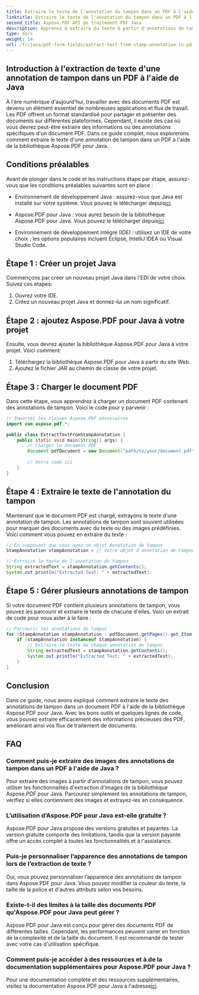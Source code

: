 ```yaml
---
title: Extraire le texte de l'annotation du tampon dans un PDF à l'aide de Java
linktitle: Extraire le texte de l'annotation du tampon dans un PDF à l'aide de Java
second_title: Aspose.PDF API de traitement PDF Java
description: Apprenez à extraire du texte à partir d'annotations de tampon au format PDF à l'aide de Java avec ce guide complet. Utilisez Aspose.PDF pour Java pour un traitement efficace des documents PDF.
type: docs
weight: 14
url: /fr/java/pdf-form-fields/extract-text-from-stamp-annotation-in-pdf-using-java/
---
```


## Introduction à l'extraction de texte d'une annotation de tampon dans un PDF à l'aide de Java

À l'ère numérique d'aujourd'hui, travailler avec des documents PDF est devenu un élément essentiel de nombreuses applications et flux de travail. Les PDF offrent un format standardisé pour partager et présenter des documents sur différentes plateformes. Cependant, il existe des cas où vous devrez peut-être extraire des informations ou des annotations spécifiques d'un document PDF. Dans ce guide complet, nous explorerons comment extraire le texte d'une annotation de tampon dans un PDF à l'aide de la bibliothèque Aspose.PDF pour Java.

## Conditions préalables

Avant de plonger dans le code et les instructions étape par étape, assurez-vous que les conditions préalables suivantes sont en place :

-  Environnement de développement Java : assurez-vous que Java est installé sur votre système. Vous pouvez le télécharger depuis[ici](https://www.java.com/download/).

-  Aspose.PDF pour Java : vous aurez besoin de la bibliothèque Aspose.PDF pour Java. Vous pouvez le télécharger depuis[ici](https://releases.aspose.com/pdf/java/).

- Environnement de développement intégré (IDE) : utilisez un IDE de votre choix ; les options populaires incluent Eclipse, IntelliJ IDEA ou Visual Studio Code.

## Étape 1 : Créer un projet Java

Commençons par créer un nouveau projet Java dans l'EDI de votre choix. Suivez ces étapes:

1. Ouvrez votre IDE.
2. Créez un nouveau projet Java et donnez-lui un nom significatif.

## Étape 2 : ajoutez Aspose.PDF pour Java à votre projet

Ensuite, vous devrez ajouter la bibliothèque Aspose.PDF pour Java à votre projet. Voici comment:

1. Téléchargez la bibliothèque Aspose.PDF pour Java à partir du site Web.
2. Ajoutez le fichier JAR au chemin de classe de votre projet.

## Étape 3 : Charger le document PDF

Dans cette étape, vous apprendrez à charger un document PDF contenant des annotations de tampon. Voici le code pour y parvenir :

```java
// Importez les classes Aspose.PDF nécessaires
import com.aspose.pdf.*;

public class ExtractTextFromStampAnnotation {
    public static void main(String[] args) {
        // Charger le document PDF
        Document pdfDocument = new Document("path/to/your/document.pdf");
        
        // Votre code ici
    }
}
```

## Étape 4 : Extraire le texte de l'annotation du tampon

Maintenant que le document PDF est chargé, extrayons le texte d'une annotation de tampon. Les annotations de tampon sont souvent utilisées pour marquer des documents avec du texte ou des images prédéfinies. Voici comment vous pouvez en extraire du texte :

```java
// En supposant que vous ayez un objet Annotation de tampon
StampAnnotation stampAnnotation = // Votre objet d'annotation de tampon ici

// Extraire le texte de l'annotation du tampon
String extractedText = stampAnnotation.getContents();
System.out.println("Extracted Text: " + extractedText);
```

## Étape 5 : Gérer plusieurs annotations de tampon

Si votre document PDF contient plusieurs annotations de tampon, vous pouvez les parcourir et extraire le texte de chacune d'elles. Voici un extrait de code pour vous aider à le faire :

```java
// Parcourir les annotations de tampon
for (StampAnnotation stampAnnotation : pdfDocument.getPages().get_Item(1).getAnnotations()) {
    if (stampAnnotation instanceof StampAnnotation) {
        // Extraire le texte de chaque annotation de tampon
        String extractedText = stampAnnotation.getContents();
        System.out.println("Extracted Text: " + extractedText);
    }
}
```

## Conclusion

Dans ce guide, nous avons expliqué comment extraire le texte des annotations de tampon dans un document PDF à l'aide de la bibliothèque Aspose.PDF pour Java. Avec les bons outils et quelques lignes de code, vous pouvez extraire efficacement des informations précieuses des PDF, améliorant ainsi vos flux de traitement de documents.

## FAQ

### Comment puis-je extraire des images des annotations de tampon dans un PDF à l'aide de Java ?

Pour extraire des images à partir d'annotations de tampon, vous pouvez utiliser les fonctionnalités d'extraction d'images de la bibliothèque Aspose.PDF pour Java. Parcourez simplement les annotations de tampon, vérifiez si elles contiennent des images et extrayez-les en conséquence.

### L’utilisation d’Aspose.PDF pour Java est-elle gratuite ?

Aspose.PDF pour Java propose des versions gratuites et payantes. La version gratuite comporte des limitations, tandis que la version payante offre un accès complet à toutes les fonctionnalités et à l'assistance.

### Puis-je personnaliser l’apparence des annotations de tampon lors de l’extraction de texte ?

Oui, vous pouvez personnaliser l’apparence des annotations de tampon dans Aspose.PDF pour Java. Vous pouvez modifier la couleur du texte, la taille de la police et d'autres attributs selon vos besoins.

### Existe-t-il des limites à la taille des documents PDF qu'Aspose.PDF pour Java peut gérer ?

Aspose.PDF pour Java est conçu pour gérer des documents PDF de différentes tailles. Cependant, les performances peuvent varier en fonction de la complexité et de la taille du document. Il est recommandé de tester avec votre cas d'utilisation spécifique.

### Comment puis-je accéder à des ressources et à de la documentation supplémentaires pour Aspose.PDF pour Java ?

 Pour une documentation complète et des ressources supplémentaires, visitez la documentation Aspose.PDF pour Java à l'adresse[ici](https://reference.aspose.com/pdf/java/).